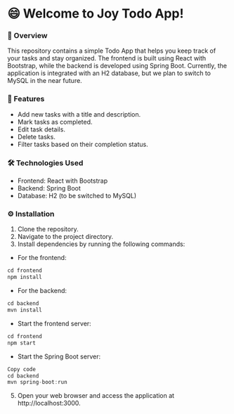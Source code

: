 # 😄 Welcome to Joy Todo App!
### 📙 Overview
This repository contains a simple Todo App that helps you keep track of your tasks and stay organized. The frontend is built using React with Bootstrap, while the backend is developed using Spring Boot. Currently, the application is integrated with an H2 database, but we plan to switch to MySQL in the near future.

### 🚀 Features
- Add new tasks with a title and description.
- Mark tasks as completed.
- Edit task details.
- Delete tasks.
- Filter tasks based on their completion status.
### 🛠️ Technologies Used
- Frontend: React with Bootstrap
- Backend: Spring Boot
- Database: H2 (to be switched to MySQL)
### ⚙️ Installation
1. Clone the repository.
2. Navigate to the project directory.
3. Install dependencies by running the following commands:
- For the frontend:
```c
cd frontend
npm install
```
- For the backend:
```c
cd backend
mvn install
```
- Start the frontend server:
```c
cd frontend
npm start
```
- Start the Spring Boot server:

```c
Copy code
cd backend
mvn spring-boot:run
```
5. Open your web browser and access the application at http://localhost:3000.
